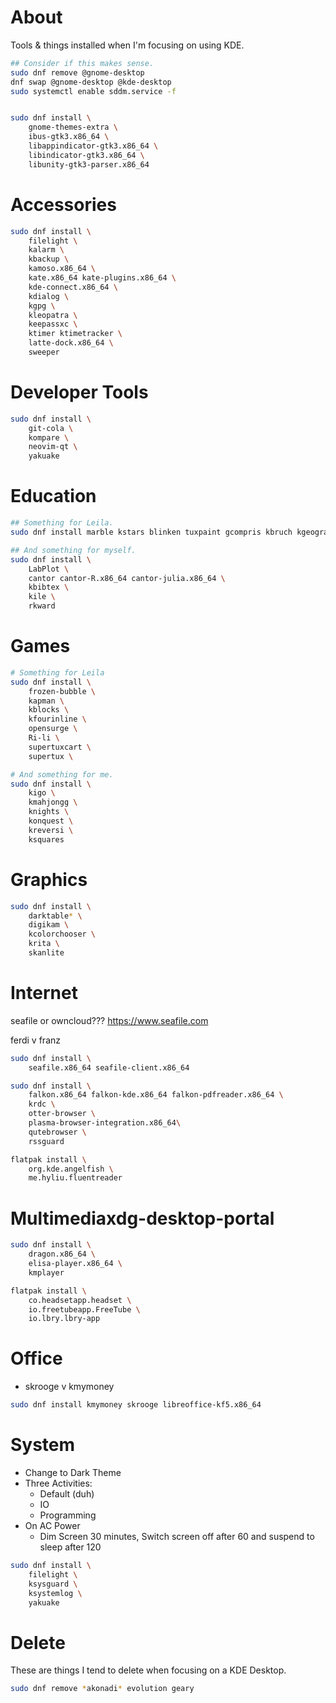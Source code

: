# About

Tools & things installed when I'm focusing on using KDE.

```bash
## Consider if this makes sense.
sudo dnf remove @gnome-desktop
dnf swap @gnome-desktop @kde-desktop
sudo systemctl enable sddm.service -f


sudo dnf install \
    gnome-themes-extra \
    ibus-gtk3.x86_64 \
    libappindicator-gtk3.x86_64 \
    libindicator-gtk3.x86_64 \
    libunity-gtk3-parser.x86_64 
```

# Accessories

```bash
sudo dnf install \
    filelight \
    kalarm \
    kbackup \
    kamoso.x86_64 \
    kate.x86_64 kate-plugins.x86_64 \
    kde-connect.x86_64 \
    kdialog \
    kgpg \
    kleopatra \
    keepassxc \
    ktimer ktimetracker \
    latte-dock.x86_64 \
    sweeper
```


# Developer Tools

```bash
sudo dnf install \
    git-cola \
    kompare \
    neovim-qt \
    yakuake
```



# Education

```bash
## Something for Leila.
sudo dnf install marble kstars blinken tuxpaint gcompris kbruch kgeography 

## And something for myself.
sudo dnf install \
    LabPlot \
    cantor cantor-R.x86_64 cantor-julia.x86_64 \
    kbibtex \
    kile \
    rkward
```



# Games

```bash
# Something for Leila
sudo dnf install \
    frozen-bubble \
    kapman \
    kblocks \
    kfourinline \
    opensurge \
    Ri-li \
    supertuxcart \
    supertux \

# And something for me.
sudo dnf install \
    kigo \
    kmahjongg \
    knights \
    konquest \
    kreversi \
    ksquares   
```

# Graphics

```bash
sudo dnf install \
    darktable* \
    digikam \
    kcolorchooser \
    krita \
    skanlite
```

# Internet

seafile or owncloud???
https://www.seafile.com

ferdi v franz


```bash
sudo dnf install \
    seafile.x86_64 seafile-client.x86_64

sudo dnf install \
    falkon.x86_64 falkon-kde.x86_64 falkon-pdfreader.x86_64 \
    krdc \
    otter-browser \
    plasma-browser-integration.x86_64\
    qutebrowser \
    rssguard

flatpak install \
    org.kde.angelfish \
    me.hyliu.fluentreader
```


# Multimediaxdg-desktop-portal

```bash
sudo dnf install \
    dragon.x86_64 \
    elisa-player.x86_64 \
    kmplayer

flatpak install \
    co.headsetapp.headset \
    io.freetubeapp.FreeTube \
    io.lbry.lbry-app
```



# Office

- skrooge v  kmymoney


```bash
sudo dnf install kmymoney skrooge libreoffice-kf5.x86_64
```

# System

- Change to Dark Theme
- Three Activities:
  - Default (duh)
  - IO
  - Programming
- On AC Power
  - Dim Screen 30 minutes, Switch screen off after 60 and suspend to sleep after 120

```bash
sudo dnf install \
    filelight \
    ksysguard \
    ksystemlog \
    yakuake
```



# Delete

These are things I tend to delete when focusing on a KDE Desktop.

```bash
sudo dnf remove *akonadi* evolution geary
``` 